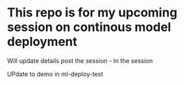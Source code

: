 # This repo is for my upcoming session on continous model deployment
Will update details post the session - In the session

UPdate to demo in ml-deploy-test
